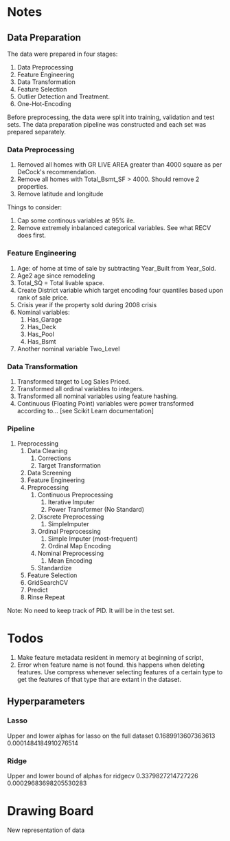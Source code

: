 # Notes
## Data Preparation
The data were prepared in four stages:
1. Data Preprocessing
2. Feature Engineering
3. Data Transformation
4. Feature Selection
5. Outlier Detection and Treatment. 
7. One-Hot-Encoding

Before preprocessing, the data were split into training, validation and test sets. The data preparation pipeline was constructed and each set was prepared separately.

### Data Preprocessing
1. Removed all homes with GR LIVE AREA greater than 4000 square as per DeCock's recommendation. 
2. Remove all homes with Total_Bsmt_SF > 4000. Should remove 2 properties.
3. Remove latitude and longitude

Things to consider:
1. Cap some continous variables at 95% ile.
2. Remove extremely inbalanced categorical variables. See what RECV does first.

### Feature Engineering
1. Age: of home at time of sale by subtracting Year_Built from Year_Sold.
2. Age2 age since remodeling
3. Total_SQ = Total livable space. 
4. Create District variable which target encoding four quantiles based upon rank of sale price.
5. Crisis year if the property sold during 2008 crisis
6. Nominal variables:
   1. Has_Garage
   2. Has_Deck
   3. Has_Pool
   4. Has_Bsmt
7. Another nominal variable Two_Level

### Data Transformation
1.  Transformed target to Log Sales Priced.
2.  Transformed all ordinal variables to integers.
3.  Transformed all nominal variables using feature hashing.
4.  Continuous (Floating Point) variables were power transformed according to... [see Scikit Learn documentation]

### Pipeline
1. Preprocessing
   1. Data Cleaning
      1. Corrections
      2. Target Transformation
   2. Data Screening
   3. Feature Engineering
   4. Preprocessing
      1. Continuous Preprocessing
         1. Iterative Imputer
         2. Power Transformer (No Standard)
      2. Discrete Preprocessing
         1. SimpleImputer         
      3. Ordinal Preprocessing
         1. Simple Imputer (most-frequent)
         2. Ordinal Map Encoding
      4. Nominal Preprocessing
         1. Mean Encoding
      5. Standardize
   5. Feature Selection
   6. GridSearchCV
   7. Predict
   8. Rinse Repeat

Note: No need to keep track of PID. It will be in the test set.

# Todos
1. Make feature metadata resident in memory at beginning of script, 
2. Error when feature name is not found. this happens when deleting features.  Use compress whenever selecting features of a certain type to get the features of that type that are extant in the dataset.

## Hyperparameters
### Lasso 
Upper and lower alphas for lasso on the full dataset
0.1689913607363613
0.0001484184910276514
### Ridge
Upper and lower bound of alphas for ridgecv
0.3379827214727226
0.00029683698205530283   

# Drawing Board
New representation of data
